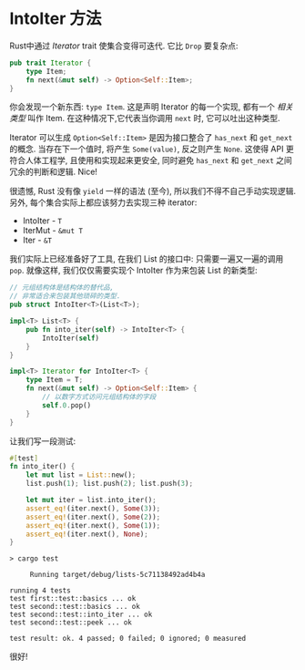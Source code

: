 # IntoIter 方法

Rust中通过 *Iterator* trait 使集合变得可迭代. 它比 `Drop` 要复杂点:

```rust ,ignore
pub trait Iterator {
    type Item;
    fn next(&mut self) -> Option<Self::Item>;
}
```

你会发现一个新东西: `type Item`. 
这是声明 Iterator 的每一个实现, 都有一个 *相关类型* 叫作 Item. 
在这种情况下,它代表当你调用 `next` 时, 它可以吐出这种类型.

Iterator 可以生成 `Option<Self::Item>` 是因为接口整合了 `has_next` 和 `get_next` 的概念. 当存在下一个值时, 将产生 `Some(value)`, 反之则产生 `None`. 
这使得 API 更符合人体工程学, 且使用和实现起来更安全, 
同时避免 `has_next` 和 `get_next` 之间冗余的判断和逻辑. Nice!

很遗憾, Rust 没有像 `yield` 一样的语法 (至今), 所以我们不得不自己手动实现逻辑. 另外, 每个集合实际上都应该努力去实现三种 iterator:

* IntoIter - `T`
* IterMut - `&mut T`
* Iter - `&T`

我们实际上已经准备好了工具, 在我们 List 的接口中: 只需要一遍又一遍的调用 `pop`. 就像这样, 我们仅仅需要实现个 IntoIter 作为来包装 List 的新类型:


```rust ,ignore
// 元组结构体是结构体的替代品,
// 非常适合来包装其他琐碎的类型.
pub struct IntoIter<T>(List<T>);

impl<T> List<T> {
    pub fn into_iter(self) -> IntoIter<T> {
        IntoIter(self)
    }
}

impl<T> Iterator for IntoIter<T> {
    type Item = T;
    fn next(&mut self) -> Option<Self::Item> {
        // 以数字方式访问元组结构体的字段
        self.0.pop()
    }
}
```

让我们写一段测试:

```rust ,ignore
#[test]
fn into_iter() {
    let mut list = List::new();
    list.push(1); list.push(2); list.push(3);

    let mut iter = list.into_iter();
    assert_eq!(iter.next(), Some(3));
    assert_eq!(iter.next(), Some(2));
    assert_eq!(iter.next(), Some(1));
    assert_eq!(iter.next(), None);
}
```

```text
> cargo test

     Running target/debug/lists-5c71138492ad4b4a

running 4 tests
test first::test::basics ... ok
test second::test::basics ... ok
test second::test::into_iter ... ok
test second::test::peek ... ok

test result: ok. 4 passed; 0 failed; 0 ignored; 0 measured

```

很好!
